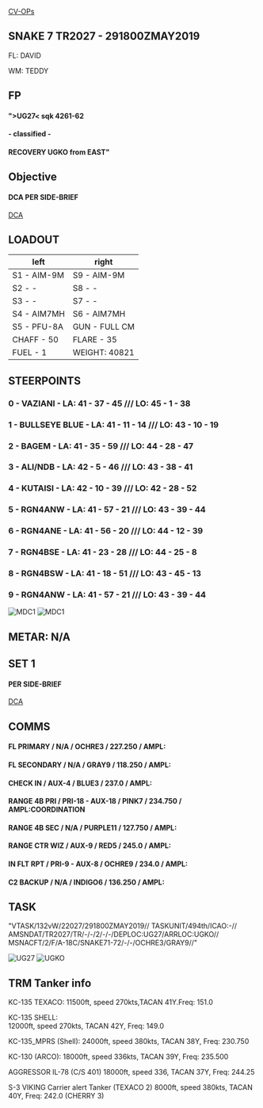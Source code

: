 [CV-OPs](/CVOPS/cvops.md)

## SNAKE 7 TR2027 - 291800ZMAY2019

FL: DAVID

WM: TEDDY


## FP
#### ">UG27< sqk 4261-62
#### - classified - 
#### RECOVERY UGKO from EAST"					


## Objective
#### DCA PER SIDE-BRIEF
[DCA](/TRM/DCAOCA_RGN4B/)


## LOADOUT

left | right
----- | -----
S1 - AIM-9M | S9 - AIM-9M
S2 - - | S8 - -
S3 - - | S7 - -
S4 - AIM7MH | S6 - AIM7MH
S5 - PFU-8A | GUN - FULL CM
CHAFF - 50 | FLARE - 35
FUEL - 1 | WEIGHT: 40821


## STEERPOINTS

### 0 - VAZIANI - LA:  41 - 37 - 45 /// LO:  45 - 1 - 38
### 1 - BULLSEYE BLUE - LA:  41 - 11 - 14 /// LO:  43 - 10 - 19
### 2 - BAGEM - LA:  41 - 35 - 59 /// LO:  44 - 28 - 47
### 3 - ALI/NDB - LA:  42 - 5 - 46 /// LO:  43 - 38 - 41
### 4 - KUTAISI - LA:  42 - 10 - 39 /// LO:  42 - 28 - 52


### 5 - RGN4ANW - LA:  41 - 57 - 21 /// LO:  43 - 39 - 44
### 6 - RGN4ANE - LA:  41 - 56 - 20 /// LO:  44 - 12 - 39
### 7 - RGN4BSE - LA:  41 - 23 - 28 /// LO:  44 - 25 - 8
### 8 - RGN4BSW - LA:  41 - 18 - 51 /// LO:  43 - 45 - 13
### 9 - RGN4ANW - LA:  41 - 57 - 21 /// LO:  43 - 39 - 44


![MDC1](MDC10.PNG)
![MDC1](MDC20.PNG)

## METAR: N/A


## SET 1
#### PER SIDE-BRIEF
[DCA](/TRM/DCAOCA_RGN4B/)


## COMMS
#### FL PRIMARY / N/A / OCHRE3 / 227.250 / AMPL:
#### FL SECONDARY / N/A / GRAY9 / 118.250 / AMPL:
#### CHECK IN / AUX-4 / BLUE3 / 237.0 / AMPL:
#### RANGE 4B PRI / PRI-18 - AUX-18 / PINK7 / 234.750 / AMPL:COORDINATION
#### RANGE 4B SEC / N/A / PURPLE11 / 127.750 / AMPL:
#### RANGE CTR WIZ / AUX-9 / RED5 / 245.0 / AMPL:
#### IN FLT RPT / PRI-9 - AUX-8 / OCHRE9 / 234.0 / AMPL:
#### C2 BACKUP / N/A / INDIGO6 / 136.250 / AMPL:


## TASK
"VTASK/132vW/22027/291800ZMAY2019//
TASKUNIT/494th/ICAO:-//
AMSNDAT/TR2027/TR/-/-/2/-/-/DEPLOC:UG27/ARRLOC:UGKO//
MSNACFT/2/F/A-18C/SNAKE71-72/-/-/OCHRE3/GRAY9//"					
	

![UG27](/FLIPS/UG27_GND_INVERTED.png)
![UGKO](/FLIPS/UGKO_GND.png)


## TRM Tanker info
KC-135 TEXACO:
11500ft, speed 270kts,TACAN 41Y.Freq: 151.0

KC-135 SHELL:\
12000ft, speed 270kts, TACAN 42Y, Freq: 149.0

KC-135_MPRS (Shell):
24000ft, speed 380kts, TACAN 38Y, Freq: 230.750

KC-130 (ARCO):
18000ft, speed 336kts, TACAN 39Y, Freq: 235.500

AGGRESSOR IL-78 (C/S 401)
18000ft, speed 336, TACAN 37Y, Freq: 244.25

S-3 VIKING Carrier alert Tanker (TEXACO 2)
8000ft, speed 380kts, TACAN 40Y, Freq: 242.0 (CHERRY 3)
